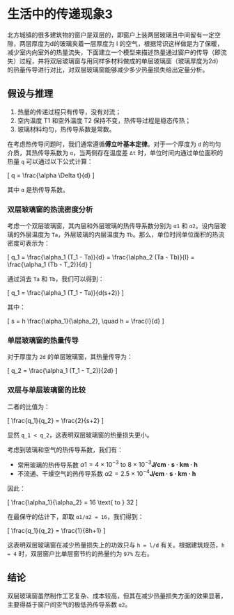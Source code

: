 # 生活中的传递现象3

北方城镇的很多建筑物的窗户是双层的，即窗户上装两层玻璃且中间留有一定空隙，两层厚度为d的玻璃夹着一层厚度为 l 的空气，根据常识这样做是为了保暖，减少室内向室外的热量流失，下面建立一个模型来描述热量通过窗户的传导（即流失）过程，并将双层玻璃窗与用同样多材料做成的单层玻璃窗（玻璃厚度为2d）的热量传导进行对比，对双层玻璃窗能够减少多少热量损失给出定量分析。

## 假设与推理

1. 热量的传递过程只有传导，没有对流；
2. 空内温度 T1 和空外温度 T2 保持不变，热传导过程是稳态传热；
3. 玻璃材料均匀，热传导系数是常数。

在考虑热传导问题时，我们通常遵循**傅立叶基本定律**。对于一个厚度为 `d` 的均匀介质，其热传导系数为 `α`，当两侧存在温度差 `Δt` 时，单位时间内通过单位面积的热量 `q` 可以通过以下公式计算：

\[ q = \frac{\alpha \Delta t}{d} \]

其中 `α` 是热传导系数。

### 双层玻璃窗的热流密度分析

考虑一个双层玻璃窗，其内层和外层玻璃的热传导系数分别为 `α1` 和 `α2`。设内层玻璃的外层温度为 `Ta`，外层玻璃的内层温度为 `Tb`。那么，单位时间单位面积的热流密度可表示为：

\[ q_1 = \frac{\alpha_1 (T_1 - Ta)}{d} = \frac{\alpha_2 (Ta - Tb)}{l} = \frac{\alpha_1 (Tb - T_2)}{d} \]

通过消去 `Ta` 和 `Tb`，我们可以得到：

\[ q_1 = \frac{\alpha_1 (T_1 - Ta)}{d(s+2)} \]

其中：

\[ s = h \frac{\alpha_1}{\alpha_2}, \quad h = \frac{l}{d} \]

### 单层玻璃窗的热量传导

对于厚度为 `2d` 的单层玻璃窗，其热量传导为：

\[ q_2 = \frac{\alpha_1 (T_1 - T_2)}{2d} \]

### 双层与单层玻璃窗的比较

二者的比值为：

\[ \frac{q_1}{q_2} = \frac{2}{s+2} \]

显然 `q_1 < q_2`，这表明双层玻璃窗的热量损失更小。

考虑到玻璃和空气的热传导系数，我们有：

- 常用玻璃的热传导系数 $α1 = 4 \times 10^{-3} \text{ to } 8 \times 10^{-3} \mathbf{J/cm·s·km·h}$
- 不流通、干燥空气的热传导系数 $α2 = 2.5 \times 10^{-4} \mathbf{J/cm·s·km·h}$

因此：

\[ \frac{\alpha_1}{\alpha_2} = 16 \text{ to } 32 \]

在最保守的估计下，即取 `α1/α2 = 16`，我们得到：

\[ \frac{q_1}{q_2} = \frac{1}{8h+1} \]

这表明双层玻璃窗在减少热量损失上的功效只与 `h = l/d` 有关。根据建筑规范，`h = 4` 时，双层窗户比单层窗节约的热量约为 `97%` 左右。

## 结论

双层玻璃窗虽然制作工艺复杂、成本较高，但其在减少热量损失方面的效果显著，主要得益于窗户间空气的极低热传导系数 `α2`。
